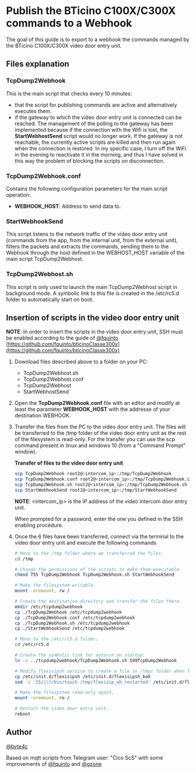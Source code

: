 # Publish the BTicino C100X/C300X commands to a Webhook

The goal of this guide is to export to a webhook the commands managed by the BTicino C100X/C300X video door entry unit.

## Files explanation

### TcpDump2Webhook

This is the main script that checks every 10 minutes:
* that the script for publishing commands are active and alternatively executes them.
* if the gateway to which the video door entry unit is connected can be reached. The management of the polling to the gateway has been implemented because if the connection with the Wifi is lost, the **StartWebhostSend** script would no longer work. If the gateway is not reachable, the currently active scripts are killed and then run again when the connection is restored. In my specific case, I turn off the WiFi in the evening to reactivate it in the morning, and thus I have solved in this way the problem of blocking the scripts on disconnection.

### TcpDump2Webhook.conf

Contains the following configuration parameters for the main script operation:

* **WEBHOOK_HOST**: Address to send data to.

### StartWebhookSend

This script listens to the network traffic of the video door entry unit (commands from the app, from the internal unit, from the external unit), filters the packets and extracts the commands, sending them to the Webhook through the host defined in the WEBHOST_HOST variable of the main script TcpDump2Webhost.

### TcpDump2Webhost.sh

This script is only used to launch the main TcpDump2Webhost script in background mode. A symbolic link to this file is created in the /etc/rc5.d folder to automatically start on boot.

## Insertion of scripts in the video door entry unit

**NOTE**: In order to insert the scripts in the video door entry unit, SSH must be enabled according to the guide of [@fquinto](https://github.com/fquinto/) [https://github.com/fquinto/bticinoClasse300x](https://github.com/fquinto/bticinoClasse300x)

1. Download files described above to a folder on your PC:
	* TcpDump2Webhost.sh
	* TcpDump2Webhost.conf
	* TcpDump2Webhost
	* StartWebhostSend

2. Open the __TcpDump2Webhook.conf__ file with an editor and modify at least the parameter **WEBHOOK_HOST** with the addresse of your destination WEBHOOK.

3. Transfer the files from the PC to the video door entry unit.
  The files will be transferred to the /tmp folder of the video door entry unit as the rest of the filesystem is read-only. For the transfer you can use the scp command present in linux and windows 10 (from a "Command Prompt" window).

    **Transfer of files to the video door entry unit**

    ```sh
    scp TcpDump2Webhook root2@<intercom_ip>:/tmp/TcpDump2Webhook
    scp TcpDump2Webhook.conf root2@<intercom_ip>:/tmp/TcpDump2Webhook.conf
    scp TcpDump2Webhook.sh root2@<intercom_ip>:/tmp/TcpDump2Webhook.sh
    scp StartWebhookSend root2@<intercom_ip>:/tmp/StartWebhookSend
    ```

    **NOTE**: <intercom_ip> is the IP address of the video intercom door entry unit.

    When prompted for a password, enter the one you defined in the SSH enabling procedure.

4. Once the 6 files have been transferred, connect via the terminal to the video door entry unit and execute the following commands

    ```sh
    # Move to the /tmp folder where we transferred the files.
    cd /tmp

    # Change the permissions of the scripts to make them executable.
    chmod 755 TcpDump2Webhook TcpDump2Webhook.sh StartWebhookSend

    # Make the filesystem writable.
    mount -oremount, rw /
    
    # Create the destination directory and transfer the files there.
    mkdir /etc/tcpdump2webhook    
    cp ./TcpDump2Webhook /etc/tcpdump2webhook
    cp ./TcpDump2Webhook.conf /etc/tcpdump2webhook
    cp ./TcpDump2Webhook.sh /etc/tcpdump2webhook
    cp ./StartWebhookSend /etc/tcpdump2webhook

    # Move to the /etc/rc5.d folder.
    cd /etc/rc5.d

    # Create the symbolic link for autorun on startup.
    ln -s ../tcpdump2webhook/TcpDump2Webhook.sh S99TcpDump2Webhook

    # Modify flexisipsh service to create a file in /tmp/ folder when flexisip restart
    cp /etc/init.d/flexisipsh /etc/init.d/flexisipsh_bak
    sed -i '25i\\t/bin/touch /tmp/flexisip_wh_restarted' /etc/init.d/flexisipsh

    # Make the filesystem read-only again.
    mount -oremount, ro /

    # Restart the video door entry unit.
    reboot
    ```

## Author

[@byte4c](https://github.com/byte4c)

Based on mqtt scripts from Telegram user: "Cico ScS" with some improvements of [@fquinto](https://github.com/fquinto/) and [@gzone](https://github.com/gzone156)
